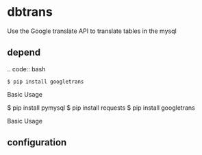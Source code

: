 # dbtrans
Use the Google translate API to translate tables in the mysql

depend
--------

.. code:: bash

    $ pip install googletrans

Basic Usage

  $ pip install pymysql
  $ pip install requests
  $ pip install googletrans
  
Basic Usage

configuration
--------
